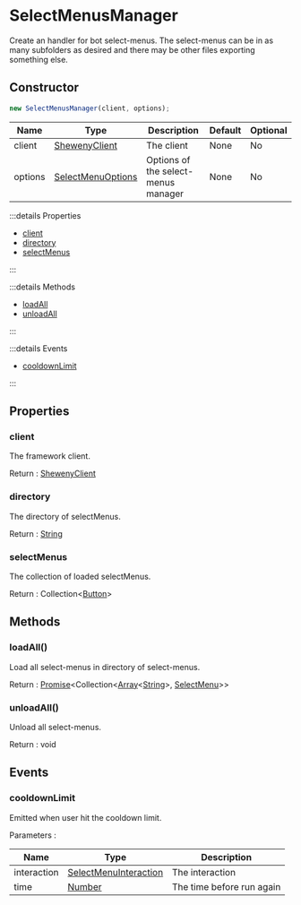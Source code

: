 # SelectMenusManager

Create an handler for bot select-menus. The select-menus can be in as many subfolders as desired and there may be other files exporting something else.

## Constructor

```js
new SelectMenusManager(client, options);
```

| Name    | Type                                                                | Description                         | Default | Optional |
| ------- | ------------------------------------------------------------------- | ----------------------------------- | ------- | -------- |
| client  | [ShewenyClient](../client//ShewenyClient.md)                        | The client                          | None    | No       |
| options | [SelectMenuOptions](../typedef/ManagerOptions.md#selectmenuoptions) | Options of the select-menus manager | None    | No       |

:::details Properties

- [client](#client)
- [directory](#directory)
- [selectMenus](#selectMenus)

:::

:::details Methods

- [loadAll](#loadall)
- [unloadAll](#unloadall)

:::

:::details Events

- [cooldownLimit](#cooldownlimit)

:::

## Properties

### client

The framework client.

Return : [ShewenyClient](../client/ShewenyClient.md)

### directory

The directory of selectMenus.

Return : [String](https://developer.mozilla.org/en-US/docs/Web/JavaScript/Reference/Global_Objects/String)

### selectMenus

The collection of loaded selectMenus.

Return : Collection<[Button](../structures/Button.md)>

## Methods

### loadAll()

Load all select-menus in directory of select-menus.

Return : [Promise](https://developer.mozilla.org/docs/Web/JavaScript/Reference/Global_Objects/Promise)\<Collection\<[Array](https://developer.mozilla.org/docs/Web/JavaScript/Reference/Global_Objects/Array)\<[String](https://developer.mozilla.org/docs/Web/JavaScript/Reference/Global_Objects/String)>, [SelectMenu](../structures/SelectMenu.md)>>

### unloadAll()

Unload all select-menus.

Return : void

## Events

### cooldownLimit

Emitted when user hit the cooldown limit.

Parameters :

| Name        | Type                                                                                           | Description               |
| ----------- | ---------------------------------------------------------------------------------------------- | ------------------------- |
| interaction | [SelectMenuInteraction](https://discord.js.org/#/docs/main/stable/class/SelectMenuInteraction) | The interaction           |
| time        | [Number](https://developer.mozilla.org/docs/Web/JavaScript/Reference/Global_Objects/Number)    | The time before run again |
